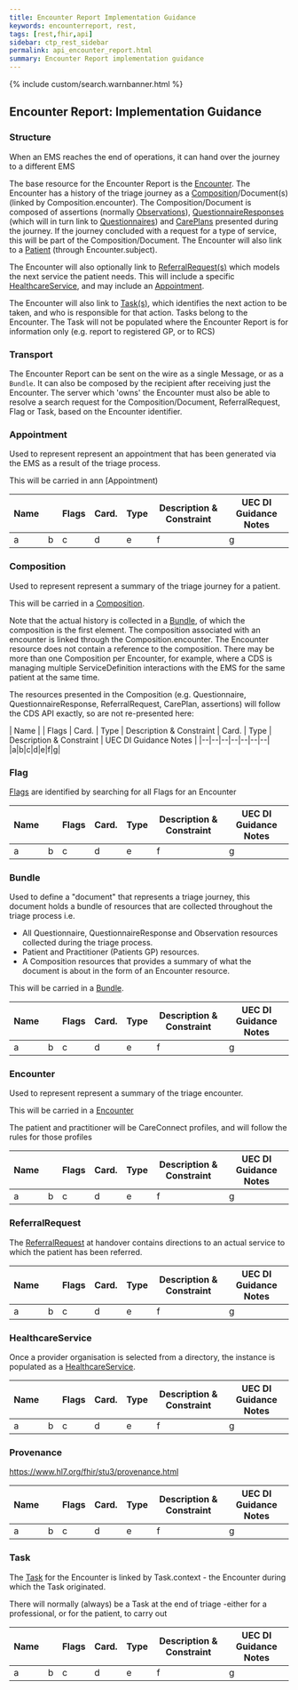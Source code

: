 ```yaml
---
title: Encounter Report Implementation Guidance
keywords: encounterreport, rest,
tags: [rest,fhir,api]
sidebar: ctp_rest_sidebar
permalink: api_encounter_report.html
summary: Encounter Report implementation guidance 
---
```


{% include custom/search.warnbanner.html %}


## Encounter Report: Implementation Guidance
### Structure
When an EMS reaches the end of operations, it can hand over the journey to a different EMS

[Encounter]: api_encounter
[Composition]: api_composition
[Observation]: api_observation
[QuestionnaireResponse]: api_questionnaire_response
[Questionnaire]: api_questionnaire
[CarePlan]: api_care_plan
[Patient]: api_patient
[ReferralRequest]: api_referral_request
[HealthcareService]: api_healthcare_service
[Appointment]: api_appointment
[Task]: api_task

The base resource for the Encounter Report is the [Encounter][]. The Encounter has a history of the triage journey as a [Composition][]/Document(s) (linked by Composition.encounter). The Composition/Document is composed of assertions (normally [Observations][Observation]), [QuestionnaireResponses][QuestionnaireResponse] (which will in turn link to [Questionnaires][Questionnaire]) and [CarePlans][CarePlan] presented during the journey. If the journey concluded with a request for a type of service, this will be part of the Composition/Document. The Encounter will also link to a [Patient][] (through Encounter.subject).

The Encounter will also optionally link to [ReferralRequest(s)][ReferralRequest] which models the next service the patient needs. This will include a specific [HealthcareService][], and may include an [Appointment][].

The Encounter will also link to [Task(s)][Task], which identifies the next action to be taken, and who is responsible for that action. Tasks belong to the Encounter. The Task will not be populated where the Encounter Report is for information only (e.g. report to registered GP, or to RCS)

### Transport ###
The Encounter Report can be sent on the wire as a single Message, or as a `Bundle`. It can also be composed by the recipient after receiving just the Encounter. The server which 'owns' the Encounter must also be able to resolve a search request for the Composition/Document, ReferralRequest, Flag or Task, based on the Encounter identifier.

### Appointment ###
Used to represent represent an appointment that has been generated via the EMS as a result of the triage process.

This will be carried in ann [Appointment)

| Name |  |  Flags | Card. | Type | Description & Constraint | UEC DI Guidance Notes |
|--|--|--|--|--|--|--|
|a|b|c|d|e|f|g|

### Composition ###
Used to represent represent a summary of the triage journey for a patient.

This will be carried in a [Composition](http://hl7.org/fhir/STU3/Composition.html).

Note that the actual history is collected in a [Bundle](#Bundle), of which the composition is the first element. The composition associated with an encounter is linked through the Composition.encounter. The Encounter resource does not contain a reference to the composition. There may be more than one Composition per Encounter, for example, where a CDS is managing multiple ServiceDefinition interactions with the EMS for the same patient at the same time.

The resources presented in the Composition (e.g. Questionnaire, QuestionnaireResponse, ReferralRequest, CarePlan, assertions) will follow the CDS API exactly, so are not re-presented here:

| Name |  |  Flags | Card. | Type | Description & Constraint | Card. | Type | Description & Constraint | UEC DI Guidance Notes |
|--|--|--|--|--|--|--|
|a|b|c|d|e|f|g|

### Flag ###

[Flags](https://www.hl7.org/fhir/stu3/flag.html) are identified by searching for all Flags for an Encounter

| Name |  |  Flags | Card. | Type | Description & Constraint | UEC DI Guidance Notes |
|--|--|--|--|--|--|--|
|a|b|c|d|e|f|g|

### Bundle ###
Used to define a "document" that represents a triage journey, this document holds a bundle of resources that are collected throughout the triage process i.e.

-   All Questionnaire, QuestionnaireResponse and Observation resources collected during the triage process.
-   Patient and Practitioner (Patients GP) resources.
-   A Composition resources that provides a summary of what the document is about in the form of an Encounter resource.

This will be carried in a [Bundle](http://hl7.org/fhir/STU3/bundle.html).

| Name |  |  Flags | Card. | Type | Description & Constraint | UEC DI Guidance Notes |
|--|--|--|--|--|--|--|
|a|b|c|d|e|f|g|

### Encounter ###
Used to represent represent a summary of the triage encounter.

This will be carried in a [Encounter](http://hl7.org/fhir/STU3/Encounter.html)

The patient and practitioner will be CareConnect profiles, and will follow the rules for those profiles

| Name |  |  Flags | Card. | Type | Description & Constraint | UEC DI Guidance Notes |
|--|--|--|--|--|--|--|
|a|b|c|d|e|f|g|

### ReferralRequest ###
The [ReferralRequest](https://www.hl7.org/fhir/stu3/referralrequest.html) at handover contains directions to an actual service to which the patient has been referred.

| Name |  |  Flags | Card. | Type | Description & Constraint | UEC DI Guidance Notes |
|--|--|--|--|--|--|--|
|a|b|c|d|e|f|g|

### HealthcareService ###

Once a provider organisation is selected from a directory, the instance is populated as a [HealthcareService](http://hl7.org/fhir/STU3/healthcareservice.html).

| Name |  |  Flags | Card. | Type | Description & Constraint | UEC DI Guidance Notes |
|--|--|--|--|--|--|--|
|a|b|c|d|e|f|g|

### Provenance ###

https://www.hl7.org/fhir/stu3/provenance.html

| Name |  |  Flags | Card. | Type | Description & Constraint | UEC DI Guidance Notes |
|--|--|--|--|--|--|--|
|a|b|c|d|e|f|g|

### Task ###
The [Task](https://www.hl7.org/fhir/stu3/task.html) for the Encounter is linked by Task.context - the Encounter during which the Task originated.

There will normally (always) be a Task at the end of triage -either for a professional, or for the patient, to carry out

| Name |  |  Flags | Card. | Type | Description & Constraint | UEC DI Guidance Notes |
|--|--|--|--|--|--|--|
|a|b|c|d|e|f|g|

<!--stackedit_data:
eyJkaXNjdXNzaW9ucyI6eyJuWnN0WG1EcHVVUEZLUndMIjp7In
RleHQiOiJUaGUgRW5jb3VudGVyIGhhcyBhIGhpc3Rvcnkgb2Yg
dGhlIHRyaWFnZSBqb3VybmV5IGFzIGEgIGBDb21wb3NpdGlvbm
AvRG9jdW1lbnQo4oCmIiwic3RhcnQiOjQ0MCwiZW5kIjo4NTN9
fSwiY29tbWVudHMiOnsiTFJWbFJHWTVhdHhaM1A5QyI6eyJkaX
NjdXNzaW9uSWQiOiJuWnN0WG1EcHVVUEZLUndMIiwic3ViIjoi
Z2g6NjA2NTMxMDAiLCJ0ZXh0IjoiTmVlZHMgZGVjaXNpb24gb2
4gd2hldGhlciBDb21wb3NpdGlvbnMgd2lsbCBiZSBpbmNsdWRl
ZCIsImNyZWF0ZWQiOjE1ODE2MTE0NTc5NzB9fSwiaGlzdG9yeS
I6Wy0xOTE0OTk5MzIwLC0xMDQ4Nzg2ODYwLDQzMTc4MDk2Miwy
OTkyMTUxNTYsLTc0ODY4ODg1LC03NDg2ODg4NV19
-->